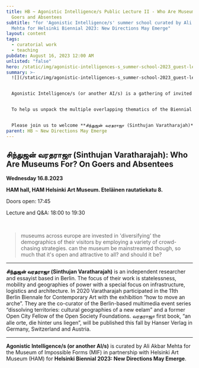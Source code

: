 ```yaml
---
title: HB ~ Agonistic Intelligence/s Public Lecture II - Who Are Museums For? On
  Goers and Absentees
subtitle: "for 'Agonistic Intelligence/s' summer school curated by Ali Akbar
  Mehta for Helsinki Biennial 2023: New Directions May Emerge"
layout: content
tags:
  - curatorial work
  - teaching
pubdate: August 16, 2023 12:00 AM
unlisted: "false"
hero: /static/img/agonistic-intelligences-s_summer-school-2023_guest-lecture_2.png
summary: >-
  ![](/static/img/agonistic-intelligences-s_summer-school-2023_guest-lecture_2.png)


  Agonistic Intelligence/s (or another AI/s) is a gathering of invited provocateurs, guest speakers, and participants that convenes as a Summer School for the Helsinki Biennial 2023. This research-led working group engages with a shortlisted selection of the HAM art collection as a key focal node and as an ‘archival site of inquiry’. 


  To help us unpack the multiple overlapping thematics of the Biennial NEW DIRECTIONS MAY EMERGE and the Summer School, guest speakers are invited to engage with the working group and conduct open-to-public lectures. 


  Please join us to welcome **சிந்துஜன் வரதராஜா ​(Sinthujan Varatharajah​)**
parent: HB ~ New Directions May Emerge
---
```

## சிந்துஜன் வரதராஜா (Sinthujan Varatharajah): Who Are Museums For? On Goers and Absentees

**Wednesday 16.8.2023** 

**HAM hall, HAM Helsinki Art Museum. Eteläinen rautatiekatu 8.**

Doors open: 17:45

Lecture and Q&A: 18:00 to 19:30

<br/>

> museums across europe are invested in 'diversifying' the demographics of their visitors by employing a variety of crowd-chasing strategies. can the museum be mainstreamed though, so much that it's open and attractive to all? and should it be?

- - -

**சிந்துஜன் வரதராஜா (Sinthujan Varatharajah)** is an independent researcher and essayist based in Berlin. The focus of their work is statelessness, mobility and geographies of power with a special focus on infrastructure, logistics and architecture. In 2020 Varatharajah participated in the 11th Berlin Biennale for Contemporary Art with the exhibition “how to move an arche”. They are the co-curator of the Berlin-based multimedia event series “dissolving territories: cultural geographies of a new eelam” and a former Open City Fellow of the Open Society Foundations. வரதராஜா first book, “an alle orte, die hinter uns liegen”, will be published this fall by Hanser Verlag in Germany, Switzerland and Austria.

- - -

**Agonistic Intelligence/s (or another AI/s)** is curated by Ali Akbar Mehta for the Museum of Impossible Forms (MIF) in partnership with Helsinki Art Museum (HAM) for **Helsinki Biennial 2023: New Directions May Emerge**.
